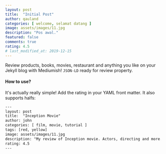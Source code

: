 ```yaml
---
layout: post
title:  "Initial Post"
author: qauland
categories: [ welcome, selamat datang ]
image: assets/images/11.jpg
description: "Pos awal."
featured: false
comments: true
rating: 4.5
# last_modified_at: 2019-12-15
---
```


Review products, books, movies, restaurant and anything you like on your Jekyll blog with Mediumish! `JSON-LD` ready for review property.

#### How to use?

It's actually really simple! Add the rating in your YAML front matter. It also supports halfs:

```html
---
layout: post
title:  "Inception Movie"
author: john
categories: [ film, movie, tutorial ]
tags: [red, yellow]
image: assets/images/11.jpg
description: "My review of Inception movie. Actors, directing and more."
rating: 4.5
---
```
